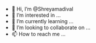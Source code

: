 - 👋 Hi, I’m @Shreyamadival
- 👀 I’m interested in ...
- 🌱 I’m currently learning ...
- 💞️ I’m looking to collaborate on ...
- 📫 How to reach me ...

<!---
Shreyamadival/Shreyamadival is a ✨ special ✨ repository because its `README.md` (this file) appears on your GitHub profile.
You can click the Preview link to take a look at your changes.
--->

